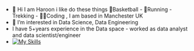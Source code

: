 - 👋 Hi I am Haroon i like  do these things 🏀Basketball - 👟Running - Trekking - 👨‍💻Coding , I am based in Manchester UK
- 👀 I’m interested in Data Science, Data Engineering 
- I have 5+years experience in the Data space - worked as data analyst and data scientist/engineer
- [![My Skills](https://skillicons.dev/icons?i=aws,gcp,azure,react,vue,flutter,docker,git,java,kafka,linux,dynamodb,mysql,py,r&perline=3)](https://skillicons.dev)


<!---
harooncloud4/harooncloud4 is a ✨ special ✨ repository because its `README.md` (this file) appears on your GitHub profile.
You can click the Preview link to take a look at your changes.
--->
